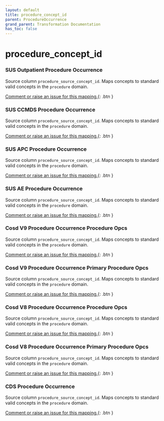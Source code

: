 ```yaml
---
layout: default
title: procedure_concept_id
parent: ProcedureOccurrence
grand_parent: Transformation Documentation
has_toc: false
---
```

# procedure_concept_id
### SUS Outpatient Procedure Occurrence
Source column  `procedure_source_concept_id`.
Maps concepts to standard valid concepts in the `procedure` domain.

[Comment or raise an issue for this mapping.](https://github.com/answerdigital/oxford-omop-data-mapper/issues/new?title=OMOP%20ProcedureOccurrence%20table%20procedure_concept_id%20field%20SUS%20Outpatient%20Procedure%20Occurrence%20mapping){: .btn }
### SUS CCMDS Procedure Occurrence
Source column  `procedure_source_concept_id`.
Maps concepts to standard valid concepts in the `procedure` domain.

[Comment or raise an issue for this mapping.](https://github.com/answerdigital/oxford-omop-data-mapper/issues/new?title=OMOP%20ProcedureOccurrence%20table%20procedure_concept_id%20field%20SUS%20CCMDS%20Procedure%20Occurrence%20mapping){: .btn }
### SUS APC Procedure Occurrence
Source column  `procedure_source_concept_id`.
Maps concepts to standard valid concepts in the `procedure` domain.

[Comment or raise an issue for this mapping.](https://github.com/answerdigital/oxford-omop-data-mapper/issues/new?title=OMOP%20ProcedureOccurrence%20table%20procedure_concept_id%20field%20SUS%20APC%20Procedure%20Occurrence%20mapping){: .btn }
### SUS AE Procedure Occurrence
Source column  `procedure_source_concept_id`.
Maps concepts to standard valid concepts in the `procedure` domain.

[Comment or raise an issue for this mapping.](https://github.com/answerdigital/oxford-omop-data-mapper/issues/new?title=OMOP%20ProcedureOccurrence%20table%20procedure_concept_id%20field%20SUS%20AE%20Procedure%20Occurrence%20mapping){: .btn }
### Cosd V9 Procedure Occurrence Procedure Opcs
Source column  `procedure_source_concept_id`.
Maps concepts to standard valid concepts in the `procedure` domain.

[Comment or raise an issue for this mapping.](https://github.com/answerdigital/oxford-omop-data-mapper/issues/new?title=OMOP%20ProcedureOccurrence%20table%20procedure_concept_id%20field%20Cosd%20V9%20Procedure%20Occurrence%20Procedure%20Opcs%20mapping){: .btn }
### Cosd V9 Procedure Occurrence Primary Procedure Opcs
Source column  `procedure_source_concept_id`.
Maps concepts to standard valid concepts in the `procedure` domain.

[Comment or raise an issue for this mapping.](https://github.com/answerdigital/oxford-omop-data-mapper/issues/new?title=OMOP%20ProcedureOccurrence%20table%20procedure_concept_id%20field%20Cosd%20V9%20Procedure%20Occurrence%20Primary%20Procedure%20Opcs%20mapping){: .btn }
### Cosd V8 Procedure Occurrence Procedure Opcs
Source column  `procedure_source_concept_id`.
Maps concepts to standard valid concepts in the `procedure` domain.

[Comment or raise an issue for this mapping.](https://github.com/answerdigital/oxford-omop-data-mapper/issues/new?title=OMOP%20ProcedureOccurrence%20table%20procedure_concept_id%20field%20Cosd%20V8%20Procedure%20Occurrence%20Procedure%20Opcs%20mapping){: .btn }
### Cosd V8 Procedure Occurrence Primary Procedure Opcs
Source column  `procedure_source_concept_id`.
Maps concepts to standard valid concepts in the `procedure` domain.

[Comment or raise an issue for this mapping.](https://github.com/answerdigital/oxford-omop-data-mapper/issues/new?title=OMOP%20ProcedureOccurrence%20table%20procedure_concept_id%20field%20Cosd%20V8%20Procedure%20Occurrence%20Primary%20Procedure%20Opcs%20mapping){: .btn }
### CDS Procedure Occurrence
Source column  `procedure_source_concept_id`.
Maps concepts to standard valid concepts in the `procedure` domain.

[Comment or raise an issue for this mapping.](https://github.com/answerdigital/oxford-omop-data-mapper/issues/new?title=OMOP%20ProcedureOccurrence%20table%20procedure_concept_id%20field%20CDS%20Procedure%20Occurrence%20mapping){: .btn }
